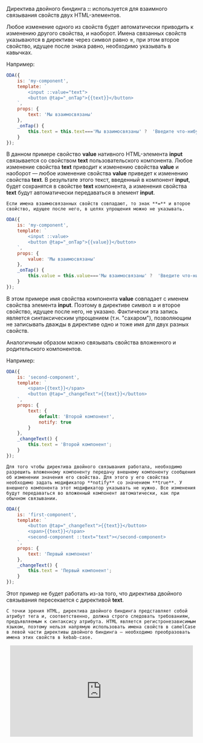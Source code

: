 Директива двойного биндинга **::** используется для взаимного связывания свойств двух HTML-элементов.

Любое изменение одного из свойств будет автоматически приводить к изменению другого свойства, и наоборот. Имена связанных свойств указываются в директиве через символ равно **=**, при этом второе свойство, идущее после знака равно, необходимо указывать в кавычках.

Например:

```javascript _run_line_edit_[my-component.js]
ODA({
    is: 'my-component',
    template: `
        <input ::value="text">
        <button @tap="_onTap">{{text}}</button>
    `,
    props: {
        text: 'Мы взаимосвязаны'
    },
    _onTap() {
        this.text = this.text==='Мы взаимосвязаны' ?  'Введите что-нибудь' : 'Мы взаимосвязаны';
    }
});
```

В данном примере свойство **value** нативного HTML-элемента **input** связывается со свойством **text** пользовательского компонента. Любое изменение свойства **text** приводит к изменению свойства **value** и наоборот — любое изменение свойства **value** приведет к изменению свойства **text**. В результате этого текст, введенный в компонент **input**, будет сохранятся в свойстве **text** компонента, а изменения свойства **text** будут автоматически передаваться в элемент **input**.

``` like_md
Если имена взаимосвязанных свойств совпадают, то знак **=** и второе свойство, идущее после него, в целях упрощения можно не указывать.
```

```javascript _run_line_edit_[my-component.js]
ODA({
    is: 'my-component',
    template: `
        <input ::value>
        <button @tap="_onTap">{{value}}</button>
    `,
    props: {
        value: 'Мы взаимосвязаны'
    },
    _onTap() {
        this.value = this.value==='Мы взаимосвязаны' ?  'Введите что-нибудь' : 'Мы взаимосвязаны';
    }
});
```

В этом примере имя свойства компонента **value** совпадает с именем свойства элемента **input**.  Поэтому в директиве символ **=** и второе свойство, идущее после него, не указано. Фактически эта запись является синтаксическим упрощением (т.н. "сахаром"), позволяющим не записывать дважды в директиве одно и тоже имя для двух разных свойств.

Аналогичным образом можно связывать свойства вложенного и родительского компонентов.

Например:

```javascript _line_edit_[second-component.js]
ODA({
    is: 'second-component',
    template: `
        <span>{{text}}</span>
        <button @tap="_changeText">{{text}}</button>
    `,
    props: {
        text: {
            default: 'Второй компонент',
            notify: true
        }
    },
    _changeText() {
        this.text = 'Второй компонент';
    }
});
```

``` warning_md
Для того чтобы директива двойного связывания работала, необходимо разрешить вложенному компоненту передачу внешнему компоненту сообщения об изменении значения его свойства. Для этого у его свойства необходимо задать модификатор **notify** со значением **true**. У внешнего компонента этот модификатор указывать не нужно. Все изменения будут передаваться во вложенный компонент автоматически, как при обычном связывании.
```

```javascript _error_run_line_edit_[first-component.js]_{second-component.js}
ODA({
    is: 'first-component',
    template: `
        <button @tap="_changeText">{{text}}</button>
        <span>{{text}}</span>
        <second-component ::text="text"></second-component>
    `,
    props: {
        text: 'Первый компонент'
    },
    _changeText() {
        this.text = 'Первый компонент';
    }
});
```

Этот пример не будет работать из-за того, что директива двойного связывания пересекается с директивой **text**.

```warning_md
С точки зрения HTML, директива двойного биндинга представляет собой атрибут тега и, соответственно, должна строго следовать требованиям, предъявляемым к синтаксису атрибута. HTML является регистронезависимым языком, поэтому нельзя напрямую использовать имена свойств в camelCase в левой части директивы двойного биндинга — необходимо преобразовать имена этих свойств в kebab-case.
```

<div style="position:relative;padding-bottom:48%; margin:10px">
    <iframe src="https://www.youtube.com/embed/KVf8phiZZ10?start=0" frameborder="0" allow="accelerometer; autoplay; encrypted-media; gyroscope; picture-in-picture" allowfullscreen
    	style="position:absolute;width:100%;height:100%;"></iframe>
</div>

